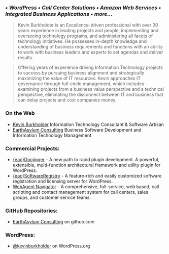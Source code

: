 ### *&bull; WordPress &bull; Call Center Solutions &bull; Amazon Web Services &bull; Integrated Business Applications &bull; more...*

> Kevin Burkholder is an Excellence-driven professional with over 30 years experience in leading projects and people, implementing and 
overseeing technology programs, and administering all facets of technology initiatives. He possesses in-depth knowledge and understanding 
of business requirements and functions with an ability to work with business leaders and experts to set agendas and deliver results.

> Offering years of experience driving Information Technology projects to success by pursuing business alignment and strategically maximizing 
the value of IT resources. Kevin approaches IT governance through full-circle management, which includes examining projects from a business 
value perspective and a technical perspective, eliminating the disconnect between IT and business that can delay projects and cost companies money.

### On the Web
- [Kevin Burkholder](https://kevinburkholder.com) Information Technology Consultant & Software Artisan  
- [EarthAsylum Consulting](https://earthasylum.com) Business Software Development and Information Technology Management

### Commercial Projects:
- [{eac}Doojigger](https://eacdoojigger.earthasylum.com/) - A new path to rapid plugin development. A powerful, extensible, multi-function architectural framework and utility plugin for WordPress.
- [{eac}SoftwareRegistry](https://swregistry.earthasylum.com/) - A feature-rich and easily customized software registration and licensing server for WordPress.
- [WebAgent Navigator](http://www.webagentnavigator.com/) - A comprehensive, full-service, web based, call scripting and contact management system for call centers, sales groups, and customer service teams.

### GitHub Repositories:
- [EarthAsylum Consulting](https://github.com/orgs/EarthAsylum/repositories) on github.com

### WordPress:
- [@kevinburkholder](https://profiles.wordpress.org/kevinburkholder/#content-plugins) on WordPress.org
